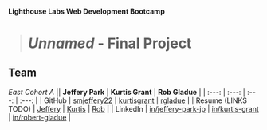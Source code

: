 #### **Lighthouse Labs Web Development Bootcamp**
> # *Unnamed* - Final Project

## Team

*East Cohort A*
|| **Jeffery Park** | **Kurtis Grant** | **Rob Gladue** |
| :---: | :---: | :---: | :---: |
| GitHub | [smjeffery22](https://github.com/smjeffery22) | [kurtisgrant](https://github.com/kurtisgrant) | [rgladue](https://github.com/rgladue) |
| Resume (LINKS TODO) | [Jeffery]() | [Kurtis]() | [Rob]() |
| LinkedIn | [in/jeffery-park-jp](https://www.linkedin.com/in/jeffery-park-jp) | [in/kurtis-grant](https://github.com/kurtisgrant) | [in/robert-gladue](https://www.linkedin.com/in/robert-gladue) |





